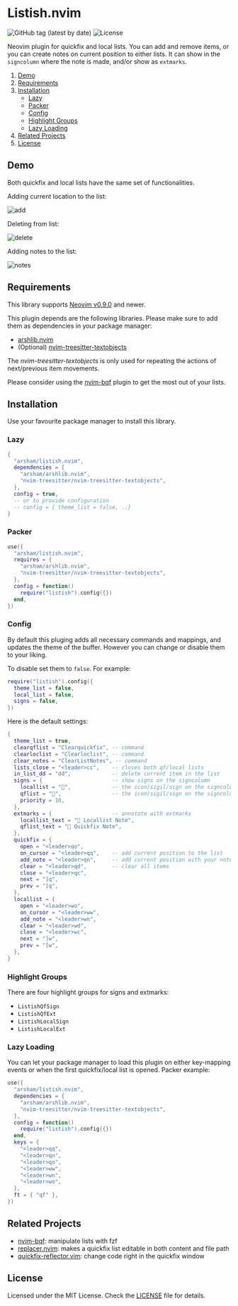 # Listish.nvim

![GitHub tag (latest by date)](https://img.shields.io/github/v/tag/arsham/listish.nvim)
![License](https://img.shields.io/github/license/arsham/listish.nvim)

Neovim plugin for quickfix and local lists. You can add and remove items, or
you can create notes on current position to either lists. It can show in the
`signcolumn` where the note is made, and/or show as `extmarks`.

1. [Demo](#demo)
2. [Requirements](#requirements)
3. [Installation](#installation)
   - [Lazy](#lazy)
   - [Packer](#packer)
   - [Config](#config)
   - [Highlight Groups](#highlight-groups)
   - [Lazy Loading](#lazy-loading)
4. [Related Projects](#related-projects)
5. [License](#license)

## Demo

Both quickfix and local lists have the same set of functionalities.

Adding current location to the list:

![add](https://user-images.githubusercontent.com/428611/148661079-efbb29b9-369b-487b-8ff9-ece794f3bd3b.gif)

Deleting from list:

![delete](https://user-images.githubusercontent.com/428611/148661080-4e8f1531-e470-45eb-bf0d-fe78290bb2fa.gif)

Adding notes to the list:

![notes](https://user-images.githubusercontent.com/428611/148661081-caa84b55-664d-45ea-ac41-32f5791a8f01.gif)

## Requirements

This library supports [Neovim
v0.9.0](https://github.com/neovim/neovim/releases/tag/v0.9.0) and newer.

This plugin depends are the following libraries. Please make sure to add them
as dependencies in your package manager:

- [arshlib.nvim](https://github.com/arsham/arshlib.nvim)
- (Optional) [nvim-treesitter-textobjects](https://github.com/nvim-treesitter/nvim-treesitter-textobjects)

The _nvim-treesitter-textobjects_ is only used for repeating the actions of
next/previous item movements.

Please consider using the [nvim-bqf](https://github.com/kevinhwang91/nvim-bqf)
plugin to get the most out of your lists.

## Installation

Use your favourite package manager to install this library.

### Lazy

```lua
{
  "arsham/listish.nvim",
  dependencies = {
    "arsham/arshlib.nvim",
    "nvim-treesitter/nvim-treesitter-textobjects",
  },
  config = true,
  -- or to provide configuration
  -- config = { theme_list = false, ..}
}
```

### Packer

```lua
use({
  "arsham/listish.nvim",
  requires = {
    "arsham/arshlib.nvim",
    "nvim-treesitter/nvim-treesitter-textobjects",
  },
  config = function()
    require("listish").config({})
  end,
})
```

### Config

By default this pluging adds all necessary commands and mappings, and updates
the theme of the buffer. However you can change or disable them to your liking.

To disable set them to `false`. For example:

```lua
require("listish").config({
  theme_list = false,
  local_list = false,
  signs = false,
})
```

Here is the default settings:

```lua
{
  theme_list = true,
  clearqflist = "Clearquickfix", -- command
  clearloclist = "Clearloclist", -- command
  clear_notes = "ClearListNotes", -- command
  lists_close = "<leader>cc",    -- closes both qf/local lists
  in_list_dd = "dd",             -- delete current item in the list
  signs = {                      -- show signs on the signcolumn
    locallist = "",             -- the icon/sigil/sign on the signcolumn
    qflist = "",                -- the icon/sigil/sign on the signcolumn
    priority = 10,
  },
  extmarks = {                   -- annotate with extmarks
    locallist_text = " Locallist Note",
    qflist_text = " Quickfix Note",
  },
  quickfix = {
    open = "<leader>qo",
    on_cursor = "<leader>qq",    -- add current position to the list
    add_note = "<leader>qn",     -- add current position with your note to the list
    clear = "<leader>qd",        -- clear all items
    close = "<leader>qc",
    next = "]q",
    prev = "[q",
  },
  locallist = {
    open = "<leader>wo",
    on_cursor = "<leader>ww",
    add_note = "<leader>wn",
    clear = "<leader>wd",
    close = "<leader>wc",
    next = "]w",
    prev = "[w",
  },
}
```

### Highlight Groups

There are four highlight groups for signs and extmarks:

- `ListishQfSign`
- `ListishQfExt`
- `ListishLocalSign`
- `ListishLocalExt`

### Lazy Loading

You can let your package manager to load this plugin on either key-mapping
events or when the first quickfix/local list is opened. Packer example:

```lua
use({
  "arsham/listish.nvim",
  dependencies = {
    "arsham/arshlib.nvim",
    "nvim-treesitter/nvim-treesitter-textobjects",
  },
  config = function()
    require("listish").config({})
  end,
  keys = {
    "<leader>qq",
    "<leader>qn",
    "<leader>qo",
    "<leader>ww",
    "<leader>wn",
    "<leader>wo",
  },
  ft = { "qf" },
})
```

## Related Projects

- [nvim-bqf](https://github.com/kevinhwang91/nvim-bqf): manipulate lists with fzf
- [replacer.nvim](https://github.com/gabrielpoca/replacer.nvim): makes a quickfix list editable in both content and file path
- [quickfix-reflector.vim](https://github.com/stefandtw/quickfix-reflector.vim): change code right in the quickfix window

## License

Licensed under the MIT License. Check the [LICENSE](./LICENSE) file for details.

<!--
vim: foldlevel=1
-->
